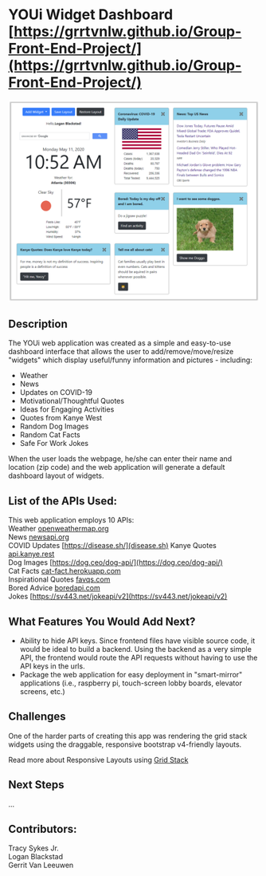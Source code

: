 # YOUi Widget Dashboard [https://grrtvnlw.github.io/Group-Front-End-Project/](https://grrtvnlw.github.io/Group-Front-End-Project/) 

![Home Page](images/screenshot.png)

## Description

The YOUi web application was created as a simple and easy-to-use dashboard interface that allows the user to add/remove/move/resize "widgets" which display useful/funny information and pictures - including:
- Weather
- News
- Updates on COVID-19
- Motivational/Thoughtful Quotes
- Ideas for Engaging Activities  
- Quotes from Kanye West 
- Random Dog Images
- Random Cat Facts
- Safe For Work Jokes

When the user loads the webpage, he/she can enter their name and location (zip code) and the web application will generate a default dashboard layout of widgets. 


## List of the APIs Used:

This web application employs 10 APIs:<br>
Weather [openweathermap.org](openweathermap.org) <br>
News [newsapi.org](newsapi.org)<br>
COVID Updates [https://disease.sh/](disease.sh)
Kanye Quotes [api.kanye.rest](api.kanye.rest)<br>
Dog Images [https://dog.ceo/dog-api/](https://dog.ceo/dog-api/)<br>
Cat Facts [cat-fact.herokuapp.com](cat-fact.herokuapp.com)<br>
Inspirational Quotes [favqs.com](favqs.com)<br>
Bored Advice [boredapi.com](boredapi.com)<br>
Jokes [https://sv443.net/jokeapi/v2](https://sv443.net/jokeapi/v2)<br>

## What Features You Would Add Next?

- Ability to hide API keys. Since frontend files have visible source code, it would be ideal to build a backend. Using the backend as a very simple API, the frontend would route the API requests without having to use the API keys in the urls.
- Package the web application for easy deployment in "smart-mirror" applications (i.e., raspberry pi, touch-screen lobby boards, elevator screens, etc.)

## Challenges


One of the harder parts of creating this app was rendering the grid stack widgets using the draggable, responsive bootstrap v4-friendly layouts.

Read more about Responsive Layouts using [Grid Stack](https://github.com/gridstack/gridstack.js)



## Next Steps

...

## Contributors:
Tracy Sykes Jr.<br>
Logan Blackstad<br>
Gerrit Van Leeuwen<br>

